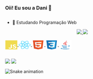 ### Oii! Eu sou a Dani 👋

##

- 🌱 Estudando Programação Web

<div align="center">
  <a href="https://github.com/danieladps">
  <img height="140em" src="https://github-readme-stats.vercel.app/api?username=danieladps&show_icons=true&theme=dark&include_all_commits=true&count_private=true"/>
  <img height="140em" src="https://github-readme-stats.vercel.app/api/top-langs/?username=danieladps&layout=compact&langs_count=7&theme=dark"/>
</div>
  
<div style="display: inline_block"><br>
  <img align="center" alt="dani-Js" height="30" width="40" src="https://raw.githubusercontent.com/devicons/devicon/master/icons/javascript/javascript-plain.svg">
  <img align="center" alt="dani-React" height="30" width="40" src="https://raw.githubusercontent.com/devicons/devicon/master/icons/react/react-original.svg">
  <img align="center" alt="dani-HTML" height="30" width="40" src="https://raw.githubusercontent.com/devicons/devicon/master/icons/html5/html5-original.svg">
  <img align="center" alt="dani-CSS" height="30" width="40" src="https://raw.githubusercontent.com/devicons/devicon/master/icons/css3/css3-original.svg">
  <img align="center" alt="dani-JAVA" height="30" width="40" src="https://raw.githubusercontent.com/devicons/devicon/master/icons/java/java-original.svg">
  
  

</div>
  
  ##
  
  <div> 
  <a href = "mailto:danielapereiradps76@gmail.com"><img src="https://img.shields.io/badge/-Gmail-%23333?style=for-the-badge&logo=gmail&logoColor=white" target="_blank"></a>
  <a href="https://www.linkedin.com/in/danielapereira2303/" target="_blank"><img src="https://img.shields.io/badge/-LinkedIn-%230077B5?style=for-the-badge&logo=linkedin&logoColor=white" target="_blank"></a> 
    
   
    
![Snake animation](https://github.com/danieladps/danieladps/blob/output/github-contribution-grid-snake.svg)
 
